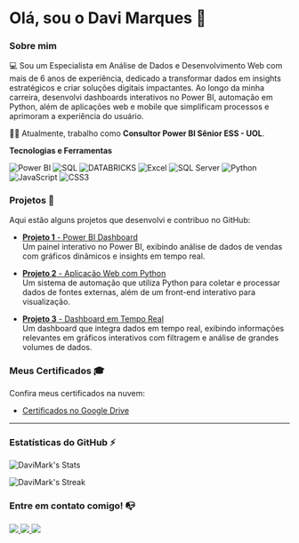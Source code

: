 # Olá, sou o Davi Marques 👋

### Sobre mim

💻 Sou um Especialista em Análise de Dados e Desenvolvimento Web com mais de 6 anos de experiência, dedicado a transformar dados em insights estratégicos e criar soluções digitais impactantes. Ao longo da minha carreira, desenvolvi dashboards interativos no Power BI, automação em Python, além de aplicações web e mobile que simplificam processos e aprimoram a experiência do usuário.

👩‍💻 Atualmente, trabalho como **Consultor Power BI Sênior ESS - UOL**.

**Tecnologias e Ferramentas**

![Power BI](https://img.shields.io/badge/Power%20BI-%23008080.svg?style=for-the-badge&logo=powerbi&logoColor=white)
![SQL](https://img.shields.io/badge/SQL-%2321768C.svg?style=for-the-badge&logo=sql&logoColor=white)
![DATABRICKS](https://img.shields.io/badge/DATABRICKS-%2321768C.svg?style=for-the-badge&logo=sql&logoColor=white)
![Excel](https://img.shields.io/badge/Excel-%2315B4C2.svg?style=for-the-badge&logo=microsoft-excel&logoColor=white)
![SQL Server](https://img.shields.io/badge/SQL%20Server-%2327765C.svg?style=for-the-badge&logo=microsoftsqlserver&logoColor=white)
![Python](https://img.shields.io/badge/Python-%2314354C.svg?style=for-the-badge&logo=python&logoColor=white)
![JavaScript](https://img.shields.io/badge/JavaScript-%23323330.svg?style=for-the-badge&logo=javascript&logoColor=%23F7DF1E)
![CSS3](https://img.shields.io/badge/CSS3-%231572B6.svg?style=for-the-badge&logo=css3&logoColor=white)

### Projetos 🚀

Aqui estão alguns projetos que desenvolvi e contribuo no GitHub:

- [**Projeto 1** - Power BI Dashboard](https://github.com/DaviMark/projeto1)  
  Um painel interativo no Power BI, exibindo análise de dados de vendas com gráficos dinâmicos e insights em tempo real.

- [**Projeto 2** - Aplicação Web com Python](https://github.com/DaviMark/projeto2)  
  Um sistema de automação que utiliza Python para coletar e processar dados de fontes externas, além de um front-end interativo para visualização.

- [**Projeto 3** - Dashboard em Tempo Real](https://github.com/DaviMark/projeto3)  
  Um dashboard que integra dados em tempo real, exibindo informações relevantes em gráficos interativos com filtragem e análise de grandes volumes de dados.

### Meus Certificados 🎓
Confira meus certificados na nuvem:
- <a href="https://drive.google.com/drive/folders/1fLY0yl0pzIIYtUNLADlIp9f_46h20m1b?usp=sharing" target="_blank">Certificados no Google Drive</a>
---

### Estatísticas do GitHub ⚡
![DaviMark's Stats](https://github-readme-stats.vercel.app/api?username=DaviMark&theme=tokyonight&show_icons=true&hide_border=true&count_private=false)

![DaviMark's Streak](https://github-readme-streak-stats.herokuapp.com/?user=DaviMark&theme=tokyonight&hide_border=true)

### Entre em contato comigo! 📭
<div>
  <a href="https://www.linkedin.com/in/david-deliberto-marques/" target="_blank">
    <img src="https://img.shields.io/badge/-LinkedIn-%230077B5?style=for-the-badge&logo=linkedin&logoColor=white" target="_blank">
  </a>
  <a href="https://github.com/davimarks" target="_blank">
   <img src="https://img.shields.io/badge/-GitHub-%23121011?style=for-the-badge&logo=github&logoColor=white" target="_blank">
  </a>
  <a href="mailto:davideliberto2001@gmail.com" target="_blank">
    <img src="https://img.shields.io/badge/-Email-%23D44638?style=for-the-badge&logo=gmail&logoColor=white" target="_blank">
  </a>
</div>
